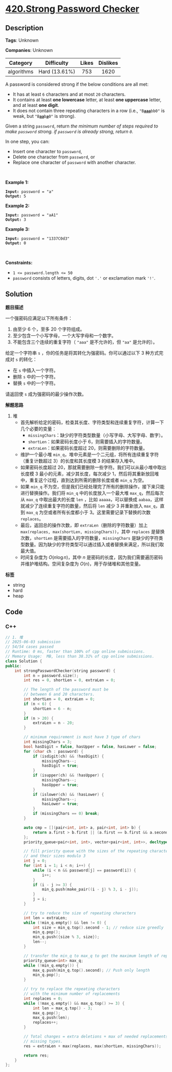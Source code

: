 # [420.Strong Password Checker](https://leetcode.com/problems/strong-password-checker/description/)

## Description

**Tags**: Unknown

**Companies**: Unknown

|  Category  |  Difficulty   | Likes | Dislikes |
| :--------: | :-----------: | :---: | :------: |
| algorithms | Hard (13.61%) |  753  |   1620   |

<p>A password is considered strong if the below conditions are all met:</p>
<ul>
  <li>It has at least <code>6</code> characters and at most <code>20</code> characters.</li>
  <li>It contains at least <strong>one lowercase</strong> letter, at least <strong>one uppercase</strong> letter, and at least <strong>one digit</strong>.</li>
  <li>It does not contain three repeating characters in a row (i.e., <code>&quot;B<u><strong>aaa</strong></u>bb0&quot;</code> is weak, but <code>&quot;B<strong><u>aa</u></strong>b<u><strong>a</strong></u>0&quot;</code> is strong).</li>
</ul>
<p>Given a string <code>password</code>, return <em>the minimum number of steps required to make <code>password</code> strong. if <code>password</code> is already strong, return <code>0</code>.</em></p>
<p>In one step, you can:</p>
<ul>
  <li>Insert one character to <code>password</code>,</li>
  <li>Delete one character from <code>password</code>, or</li>
  <li>Replace one character of <code>password</code> with another character.</li>
</ul>
<p>&nbsp;</p>
<p><strong class="example">Example 1:</strong></p>
<pre><code><strong>Input:</strong> password = "a"
<strong>Output:</strong> 5</code></pre><p><strong class="example">Example 2:</strong></p>
<pre><code><strong>Input:</strong> password = "aA1"
<strong>Output:</strong> 3</code></pre><p><strong class="example">Example 3:</strong></p>
<pre><code><strong>Input:</strong> password = "1337C0d3"
<strong>Output:</strong> 0</code></pre>
<p>&nbsp;</p>
<p><strong>Constraints:</strong></p>
<ul>
  <li><code>1 &lt;= password.length &lt;= 50</code></li>
  <li><code>password</code> consists of letters, digits, dot&nbsp;<code>&#39;.&#39;</code> or exclamation mark <code>&#39;!&#39;</code>.</li>
</ul>

## Solution

**题目描述**

一个强密码应满足以下所有条件：

1. 由至少 6 个，至多 20 个字符组成。
2. 至少包含一个小写字母，一个大写字母和一个数字。
3. 不能包含三个连续的重复字符（ `"aaa"` 是不允许的，但 `"aa"` 是允许的）。

给定一个字符串 `s` ，你的任务是将其转化为强密码。你可以通过以下 3 种方式完成对 `s` 的转化：

- 在 `s` 中插入一个字符。
- 删除 `s` 中的一个字符。
- 替换 `s` 中的一个字符。

请返回使 `s` 成为强密码的最少操作次数。

**解题思路**

1. 堆
   - 首先解析给定的密码，检查其长度、字符类型和连续重复字符，计算一下几个必要的变量：
     - `missingChars`：缺少的字符类型数量（小写字母、大写字母、数字）。
     - `shortLen`：如果密码长度小于 6，则需要插入的字符数量。
     - `extraLen`：如果密码长度超过 20，则需要删除的字符数量。
   - 维护一个最小堆 `min_q`，堆中元素是一个二元组，将所有连续重复字符（重复计数超过 3）的长度和其长度模 3 的结果存入堆中。
   - 如果密码长度超过 20，那就需要删除一些字符。我们可以从最小堆中取出长度模 3 最小的元素，减少其长度，每次减少 1，然后将其重新放回堆中，重复这个过程，直到达到所需的删除长度或者 `min_q` 为空。
   - 如果 `min_q` 不为空，但是我们已经处理完了所有的删除操作，接下来只能进行替换操作。我们将 `min_q` 中的长度放入一个最大堆 `max_q`，然后每次从 `max_q` 中取出最大的长度 `len` ，比如 `aaaaa`，可以替换成 `aabaa`，这样就减少了连续重复字符的数量，然后将 `len` 减少 3 并重新放入 `max_q`，直到 `max_q` 为空或者所有长度都小于 3。这里需要记录下替换的次数 `replaces`。
   - 最后，返回总的操作次数，即 `extraLen`（删除的字符数量）加上 `max(replaces, max(shortLen, missingChars))`，其中 `replaces` 是替换次数，`shortLen` 是需要插入的字符数量，`missingChars` 是缺少的字符类型数量。因为缺少的字符类型可以通过插入或者替换来满足，所以我们取最大值。
   - 时间复杂度为 $O(n \log n)$，其中 $n$ 是密码的长度，因为我们需要遍历密码并维护堆结构。空间复杂度为 $O(n)$，用于存储堆和其他变量。

**标签**

- string
- hard
- heap

<!-- code start -->
## Code

### C++

```cpp
// 1. 堆
// 2025-06-03 submission
// 54/54 cases passed
// Runtime: 0 ms, faster than 100% of cpp online submissions.
// Memory Usage:  MB, less than 38.31% of cpp online submissions.
class Solution {
public:
    int strongPasswordChecker(string password) {
        int n = password.size();
        int res = 0, shortLen = 0, extraLen = 0;

        // The length of the password must be
        // between 6 and 20 characters.
        int shortLen = 0, extraLen = 0;
        if (n < 6) {
            shortLen = 6 - n;
        }
        if (n > 20) {
            extraLen = n - 20;
        }

        // minimum requirement is must have 3 type of chars
        int missingChars = 3;
        bool hasDigit = false, hasUpper = false, hasLower = false;
        for (char ch : password) {
            if (isdigit(ch) && !hasDigit) {
                missingChars--;
                hasDigit = true;
            }
            if (isupper(ch) && !hasUpper) {
                missingChars--;
                hasUpper = true;
            }
            if (islower(ch) && !hasLower) {
                missingChars--;
                hasLower = true;
            }
            if (missingChars == 0) break;
        }

        auto cmp = [](pair<int, int> a, pair<int, int> b) {
            return a.first > b.first || (a.first == b.first && a.second < b.second);
        };
        priority_queue<pair<int, int>, vector<pair<int, int>>, decltype(cmp)> min_q(cmp);

        // fill priority queue with the sizes of the repeating characters
        // and their sizes modulo 3
        int j = 0;
        for (int i = 1; i < n; i++) {
            while (i < n && password[j] == password[i]) {
                i++;
            }
            if (i - j >= 3) {
                min_q.push(make_pair((i - j) % 3, i - j));
            }
            j = i;
        }

        // try to reduce the size of repeating characters
        int len = extraLen;
        while (!min_q.empty() && len != 0) {
            int size = min_q.top().second - 1; // reduce size greedly
            min_q.pop();
            min_q.push({size % 3, size});
            len--;
        }

        // transfer the min_q to max_q to get the maximum length of repeating characters
        priority_queue<int> max_q;
        while (!min_q.empty()) {
            max_q.push(min_q.top().second); // Push only length
            min_q.pop();
        }

        // try to replace the repeating characters
        // with the minimum number of replacements
        int replaces = 0;
        while (!max_q.empty() && max_q.top() >= 3) {
            int len = max_q.top() - 3;
            max_q.pop();
            max_q.push(len);
            replaces++;
        }

        // Total changes = extra deletions + max of needed replacements, insertions(shortLen), or
        // missing types.
        res = extraLen + max(replaces, max(shortLen, missingChars));

        return res;
    }
};
```

<!-- code end -->
